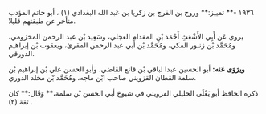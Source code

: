 ١٩٣٦ -** تمييز:** وروح بن الفرج بن زكريا بن عَبد الله البغدادي (١) ، أبو حاتم المؤدب متأخر عن طبقتهم قليلا.

يروي عَن أَبِي الأَشْعَثِ أَحْمَدَ بْنِ المقدام العجلي، وسَعِيد بْن عبد الرحمن المخزومي، ومُحَمَّد بْن زنبور المكي، ومُحَمَّد بْن أَبي عبد الرحمن المقرئ، ويعقوب بْن إبراهيم الدورقي.

**ويرَوَى عَنه:** أبو الحسين عبدا لباقي بْن قانع القاضي، وأبو الحسن علي بْن إبراهيم بْن سلمة القطان القزويني صاحب ابْن ماجه، ومُحَمَّد بْن مخلد الدوري.

ذكره الحافظ أبو يَعْلَى الخليلي القزويني في شيوخ أبي الحسن بْن سلمة،** وَقَال:** كان ثقة (٢) .